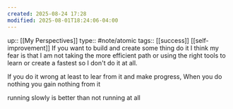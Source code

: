```yaml
---
created: 2025-08-24 17:28
modified: 2025-08-01T18:24:06-04:00
---
```

up:: [[My Perspectives]]
type:: #note/atomic
tags:: [[success]] [[self-improvement]]
If you want to build and create some thing do it
I think my fear is that I am not taking the more efficient path or using the right tools to learn or create a fastest so I don't do it at all.

If you do it wrong at least to lear from it and make progress,
When you do nothing you gain nothing from it

running slowly is better than not running at all